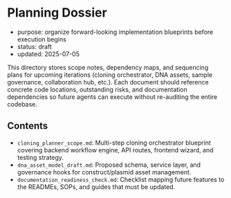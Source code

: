 # Planning Dossier

- purpose: organize forward-looking implementation blueprints before execution begins
- status: draft
- updated: 2025-07-05

This directory stores scope notes, dependency maps, and sequencing plans for upcoming iterations (cloning orchestrator, DNA assets, sample governance, collaboration hub, etc.). Each document should reference concrete code locations, outstanding risks, and documentation dependencies so future agents can execute without re-auditing the entire codebase.

## Contents
- `cloning_planner_scope.md`: Multi-step cloning orchestrator blueprint covering backend workflow engine, API routes, frontend wizard, and testing strategy.
- `dna_asset_model_draft.md`: Proposed schema, service layer, and governance hooks for construct/plasmid asset management.
- `documentation_readiness_check.md`: Checklist mapping future features to the READMEs, SOPs, and guides that must be updated.

